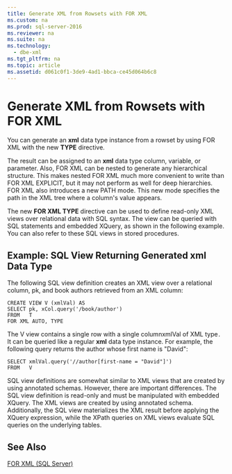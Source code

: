 ```yaml
---
title: Generate XML from Rowsets with FOR XML
ms.custom: na
ms.prod: sql-server-2016
ms.reviewer: na
ms.suite: na
ms.technology: 
  - dbe-xml
ms.tgt_pltfrm: na
ms.topic: article
ms.assetid: d061c0f1-3de9-4ad1-bbca-ce45d064b6c8
---
```

# Generate XML from Rowsets with FOR XML
  You can generate an **xml** data type instance from a rowset by using FOR XML with the new **TYPE** directive.  
  
 The result can be assigned to an **xml** data type column, variable, or parameter. Also, FOR XML can be nested to generate any hierarchical structure. This makes nested FOR XML much more convenient to write than FOR XML EXPLICIT, but it may not perform as well for deep hierarchies. FOR XML also introduces a new PATH mode. This new mode specifies the path in the XML tree where a column's value appears.  
  
 The new **FOR XML TYPE** directive can be used to define read\-only XML views over relational data with SQL syntax. The view can be queried with SQL statements and embedded XQuery, as shown in the following example. You can also refer to these SQL views in stored procedures.  
  
## Example: SQL View Returning Generated xml Data Type  
 The following SQL view definition creates an XML view over a relational column, pk, and book authors retrieved from an XML column:  
  
```  
CREATE VIEW V (xmlVal) AS  
SELECT pk, xCol.query('/book/author')  
FROM   T  
FOR XML AUTO, TYPE  
```  
  
 The V view contains a single row with a single columnxmlVal of XML type`.` It can be queried like a regular **xml** data type instance. For example, the following query returns the author whose first name is "David":  
  
```  
SELECT xmlVal.query('//author[first-name = "David"]')  
FROM   V  
```  
  
 SQL view definitions are somewhat similar to XML views that are created by using annotated schemas. However, there are important differences. The SQL view definition is read\-only and must be manipulated with embedded XQuery. The XML views are created by using annotated schema. Additionally, the SQL view materializes the XML result before applying the XQuery expression, while the XPath queries on XML views evaluate SQL queries on the underlying tables.  
  
## See Also  
 [FOR XML &#40;SQL Server&#41;](../../Topics\TopicNameNotContainA/FOR-XML--SQL-Server-.md)  
  
  